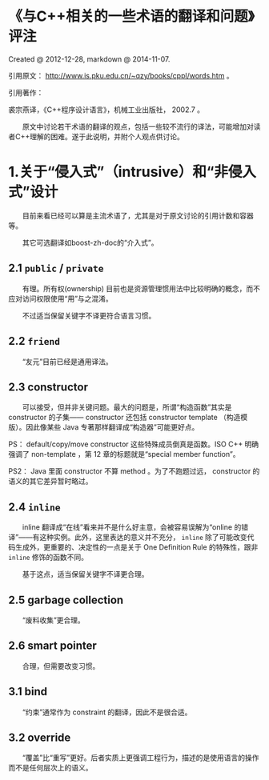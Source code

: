 ﻿# 《与C++相关的一些术语的翻译和问题》评注

Created @ 2012-12-28, markdown @ 2014-11-07.

引用原文： http://www.is.pku.edu.cn/~qzy/books/cppl/words.htm 。

引用著作：

裘宗燕译，《C++程序设计语言》，机械工业出版社， 2002.7 。

　　原文中讨论若干术语的翻译的观点，包括一些较不流行的译法，可能增加对读者C++理解的困难。遂于此说明，并附个人观点供讨论。

# 1.关于“侵入式”（intrusive）和“非侵入式”设计 

　　目前来看已经可以算是主流术语了，尤其是对于原文讨论的引用计数和容器等。

　　其它可选翻译如boost-zh-doc的“介入式”。

## 2.1 `public` / `private`

　　有理。所有权(ownership) 目前也是资源管理惯用法中比较明确的概念，而不应对访问权限使用“用”与之混淆。

　　不过适当保留关键字不译更符合语言习惯。

## 2.2 `friend`

　　“友元”目前已经是通用译法。

## 2.3 constructor

　　可以接受，但并非关键问题。最大的问题是，所谓“构造函数”其实是 constructor 的子集—— constructor 还包括 constructor template （构造模版）。因此像某些 Java 专著那样翻译成“构造器”可能更好点。

PS： default/copy/move constructor 这些特殊成员倒真是函数。ISO C++ 明确强调了 non-template ，第 12 章的标题就是“special member function”。

PS2： Java 里面 constructor 不算 method 。为了不跑题过远， constructor 的语义的其它差异暂时略过。

## 2.4 `inline`

　　inline 翻译成“在线”看来并不是什么好主意，会被容易误解为“online 的错译”——有这种实例。此外，这里表达的意义并不充分， `inline` 除了可能改变代码生成外，更重要的、决定性的一点是关于 One Definition Rule 的特殊性，跟非 `inline` 修饰的函数不同。

　　基于这点，适当保留关键字不译更合理。

## 2.5 garbage collection

　　“废料收集”更合理。

## 2.6 smart pointer

　　合理，但需要改变习惯。

## 3.1 bind

　　“约束”通常作为 constraint 的翻译，因此不是很合适。

## 3.2 override

　　“覆盖”比“重写”更好。后者实质上更强调工程行为，描述的是使用语言的操作而不是任何层次上的语义。

